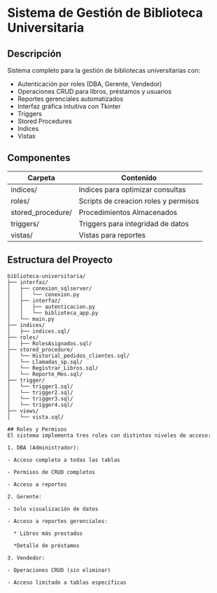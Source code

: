 # Sistema de Gestión de Biblioteca Universitaria
## Descripción
Sistema completo para la gestión de bibliotecas universitarias con:

- Autenticación por roles (DBA, Gerente, Vendedor)
- Operaciones CRUD para libros, préstamos y usuarios
- Reportes gerenciales automatizados
- Interfaz gráfica intuitiva con Tkinter
- Triggers
- Stored Procedures
- Indices
- Vistas

## Componentes

| Carpeta              | Contenido                                        |
|----------------------|--------------------------------------------------|
| indices/             | Indices para optimizar consultas                 |
| roles/               | Scripts de creacion roles y permisos             |
| stored_procedure/    | Procedimientos Almacenados                       |
| triggers/            | Triggers para integridad de datos                |
| vistas/              | Vistas para reportes                             |

## Estructura del Proyecto

```text
biblioteca-universitaria/
├── interfaz/
│   ├── conexion_sqlserver/
│   │   └── conexion.py
│   ├── interfaz/
│   │   ├── autenticacion.py
│   │   └── biblioteca_app.py
│   └── main.py
├── indices/
│   ├── indices.sql/
├── roles/
│   ├── RolesAsignados.sql/
├── stored_procedure/
│   └── Historial_pedidos_clientes.sql/
│   └── Llamadas_sp.sql/
│   └── Registrar_Libros.sql/
│   └── Reporte_Mes.sql/
├── trigger/
│   └── trigger1.sql/
│   └── trigger2.sql/
│   └── trigger3.sql/
│   └── trigger4.sql/
├── views/
│   └── vista.sql/

## Roles y Permisos
El sistema implementa tres roles con distintos niveles de acceso:

1. DBA (Administrador):

- Acceso completo a todas las tablas

- Permisos de CRUD completos

- Acceso a reportes

2. Gerente:

- Solo visualización de datos

- Acceso a reportes gerenciales:

  * Libros más prestados

  *Detalle de préstamos

3. Vendedor:

- Operaciones CRUD (sin eliminar)

- Acceso limitado a tablas específicas
